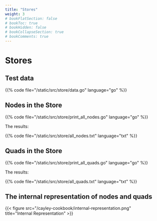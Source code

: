 ```yaml
---
title: "Stores"
weight: 3
# bookFlatSection: false
# bookToc: true
# bookHidden: false
# bookCollapseSection: true
# bookComments: true
---
```


# Stores

## Test data
{{% code file="/static/src/store/data.go" language="go" %}}

## Nodes in the Store

{{% code file="/static/src/store/print_all_nodes.go" language="go" %}}

The results:

{{% code file="/static/src/store/all_nodes.txt" language="txt" %}}

## Quads in the Store
{{% code file="/static/src/store/print_all_quads.go" language="go" %}}

The results:

{{% code file="/static/src/store/all_quads.txt" language="txt" %}}

## The internal representation of nodes and quads

{{< figure src="/cayley-cookbook/internal-representation.png" title="Internal Representation" >}}


